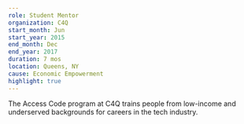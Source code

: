 ```yaml
---
role: Student Mentor
organization: C4Q
start_month: Jun
start_year: 2015
end_month: Dec
end_year: 2017
duration: 7 mos
location: Queens, NY
cause: Economic Empowerment
highlight: true
---
```

The Access Code program at C4Q trains people from low-income and underserved backgrounds for careers in the tech industry.

